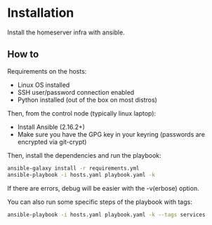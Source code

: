 # Installation

Install the homeserver infra with ansible.

## How to

Requirements on the hosts:
- Linux OS installed 
- SSH user/password connection enabled
- Python installed (out of the box on most distros)

Then, from the control node (typically linux laptop):
- Install Ansible (2.16.2+) 
- Make sure you have the GPG key in your keyring (passwords are encrypted via git-crypt)

Then, install the dependencies and run the playbook:
```sh
ansible-galaxy install -r requirements.yml
ansible-playbook -i hosts.yaml playbook.yaml -k
```

If there are errors, debug will be easier with the -v(erbose) option.

You can also run some specific steps of the playbook with tags:
```sh
ansible-playbook -i hosts.yaml playbook.yaml -k --tags services
```
